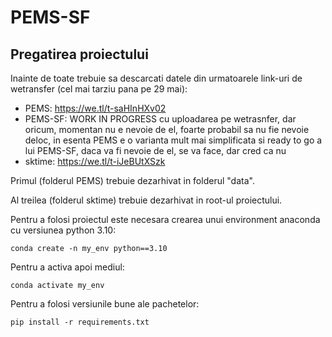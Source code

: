 # PEMS-SF

## Pregatirea proiectului
Inainte de toate trebuie sa descarcati datele din urmatoarele link-uri de wetransfer (cel mai tarziu pana pe 29 mai):

- PEMS: https://we.tl/t-saHInHXv02 
- PEMS-SF: WORK IN PROGRESS cu uploadarea pe wetrasnfer, dar oricum, momentan nu e nevoie de el, foarte probabil sa nu fie nevoie deloc, in esenta PEMS e o varianta mult mai simplificata si ready to go a lui PEMS-SF, daca va fi nevoie de el, se va face, dar cred ca nu
- sktime: https://we.tl/t-iJeBUtXSzk

Primul (folderul PEMS) trebuie dezarhivat in folderul "data".

Al treilea (folderul sktime) trebuie dezarhivat in root-ul proiectului.


Pentru a folosi proiectul este necesara crearea unui environment anaconda cu versiunea python 3.10:
```commandline
conda create -n my_env python==3.10
```

Pentru a activa apoi mediul:
```
conda activate my_env
```

Pentru a folosi versiunile bune ale pachetelor:
```
pip install -r requirements.txt
```
